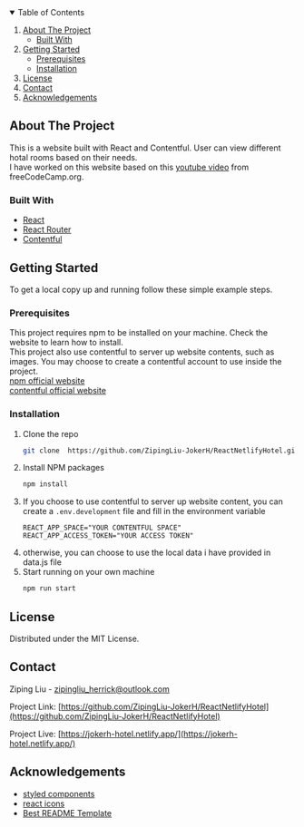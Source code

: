 <!-- TABLE OF CONTENTS -->
<details open="open">
  <summary>Table of Contents</summary>
  <ol>
    <li>
      <a href="#about-the-project">About The Project</a>
      <ul>
        <li><a href="#built-with">Built With</a></li>
      </ul>
    </li>
    <li>
      <a href="#getting-started">Getting Started</a>
      <ul>
        <li><a href="#prerequisites">Prerequisites</a></li>
        <li><a href="#installation">Installation</a></li>
      </ul>
    </li>
    <li><a href="#license">License</a></li>
    <li><a href="#contact">Contact</a></li>
    <li><a href="#acknowledgements">Acknowledgements</a></li>
  </ol>
</details>

<!-- ABOUT THE PROJECT -->

## About The Project

This is a website built with React and Contentful. User can view different hotal rooms based on their needs.  
I have worked on this website based on this [youtube video](https://www.youtube.com/watch?v=LXJOvkVYQqA) from freeCodeCamp.org.

### Built With

- [React](https://reactjs.org/)
- [React Router](https://reactrouter.com/)
- [Contentful](https://www.contentful.com/)

<!-- GETTING STARTED -->

## Getting Started

To get a local copy up and running follow these simple example steps.

### Prerequisites

This project requires npm to be installed on your machine. Check the website to learn how to install.  
This project also use contentful to server up website contents, such as images. You may choose to create a contentful account to use inside the project.  
[npm official website](https://www.npmjs.com/get-npm)  
[contentful official website](https://www.contentful.com/)

### Installation

1. Clone the repo
   ```sh
   git clone  https://github.com/ZipingLiu-JokerH/ReactNetlifyHotel.git
   ```
1. Install NPM packages
   ```sh
   npm install
   ```
1. If you choose to use contentful to server up website content, you can create a `.env.development` file and fill in the environment variable
   ```JS
   REACT_APP_SPACE="YOUR CONTENTFUL SPACE"
   REACT_APP_ACCESS_TOKEN="YOUR ACCESS TOKEN"
   ```
1. otherwise, you can choose to use the local data i have provided in data.js file
1. Start running on your own machine
   ```sh
   npm run start
   ```

<!-- LICENSE -->

## License

Distributed under the MIT License.

<!-- CONTACT -->

## Contact

Ziping Liu - zipingliu_herrick@outlook.com

Project Link: [https://github.com/ZipingLiu-JokerH/ReactNetlifyHotel](https://github.com/ZipingLiu-JokerH/ReactNetlifyHotel)

Project Live: [https://jokerh-hotel.netlify.app/](https://jokerh-hotel.netlify.app/)

<!-- ACKNOWLEDGEMENTS -->

## Acknowledgements

- [styled components](https://styled-components.com/)
- [react icons](https://react-icons.github.io/react-icons/)
- [Best README Template](https://github.com/othneildrew/Best-README-Template)
